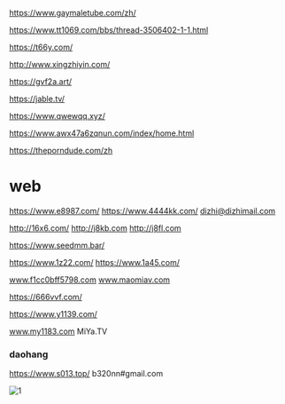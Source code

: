 https://www.gaymaletube.com/zh/

https://www.tt1069.com/bbs/thread-3506402-1-1.html

https://t66y.com/

http://www.xingzhiyin.com/

https://gvf2a.art/

https://jable.tv/

https://www.qwewqq.xyz/

https://www.awx47a6zqnun.com/index/home.html

https://theporndude.com/zh

# web

https://www.e8987.com/ https://www.4444kk.com/ dizhi@dizhimail.com

http://16x6.com/ http://j8kb.com http://j8fl.com

https://www.seedmm.bar/

https://www.1z22.com/ https://www.1a45.com/

www.f1cc0bff5798.com www.maomiav.com

https://666vvf.com/

https://www.y1139.com/

www.my1183.com MiYa.TV

### daohang

https://www.s013.top/ b320nn#gmail.com

![1](https://bu.dusays.com/2021/09/11/a44c7b8d8b9c8.jpg)
